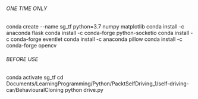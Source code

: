 ###### ONE TIME ONLY ######
conda create --name sg_tf python=3.7 numpy matplotlib
conda install -c anaconda flask
conda install -c conda-forge python-socketio
conda install -c conda-forge eventlet
conda install -c anaconda pillow
conda install -c conda-forge opencv

###### BEFORE USE ######
conda activate sg_tf
cd Documents/LearningProgramming/Python/PacktSelfDriving_1/self-driving-car/BehaviouralCloning
python drive.py

<!-- conda install -c conda-forge tensorflow
conda install -c conda-forge keras -->
